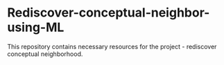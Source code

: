# Rediscover-conceptual-neighbor-using-ML
This repository contains necessary resources for the project - rediscover conceptual neighborhood.
